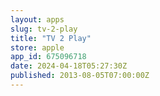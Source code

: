 ```yaml
---
layout: apps
slug: tv-2-play
title: "TV 2 Play"
store: apple
app_id: 675096718
date: 2024-04-18T05:27:30Z
published: 2013-08-05T07:00:00Z
---
```

